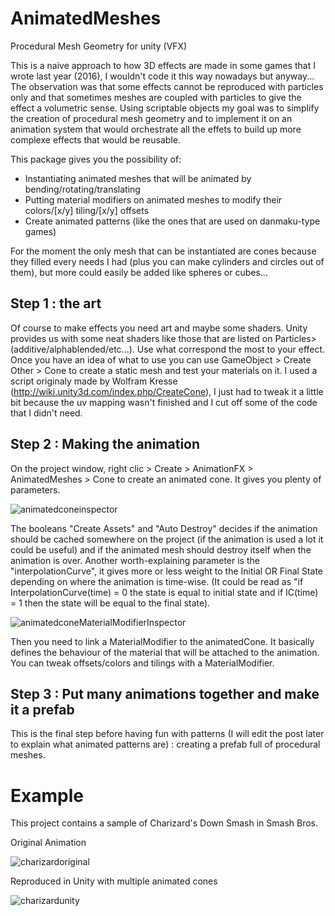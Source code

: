 # AnimatedMeshes
Procedural Mesh Geometry for unity (VFX)

This is a naive approach to how 3D effects are made in some games that I wrote last year (2016), I wouldn't code it this way nowadays but anyway... The observation was that some effects cannot be reproduced with particles only and that sometimes meshes are coupled with particles to give the effect a volumetric sense. Using scriptable objects my goal was to simplify the creation of procedural mesh geometry and to implement it on an animation system that would orchestrate all the effets to build up more complexe effects that would be reusable.

This package gives you the possibility of:
- Instantiating animated meshes that will be animated by bending/rotating/translating
- Putting material modifiers on animated meshes to modify their colors/[x/y] tiling/[x/y] offsets
- Create animated patterns (like the ones that are used on danmaku-type games)

For the moment the only mesh that can be instantiated are cones because they filled every needs I had (plus you can make cylinders and circles out of them), but more could easily be added like spheres or cubes... 

## Step 1 : the art
Of course to make effects you need art and maybe some shaders. 
Unity provides us with some neat shaders like those that are listed on Particles>(additive/alphablended/etc...). Use what correspond the most to your effect. 
Once you have an idea of what to use you can use GameObject > Create Other > Cone to create a static mesh and test your materials on it. I used a script originaly made by Wolfram Kresse (http://wiki.unity3d.com/index.php/CreateCone), I just had to tweak it a little bit because the uv mapping wasn't finished and I cut off some of the code that I didn't need. 

## Step 2 : Making the animation
On the project window, right clic > Create > AnimationFX > AnimatedMeshes > Cone to create an animated cone. It gives you plenty of parameters. 

![animatedconeinspector](https://user-images.githubusercontent.com/2204781/28326150-3f861090-6be0-11e7-80b2-fa76ba42561f.png)

The booleans "Create Assets" and "Auto Destroy" decides if the animation should be cached somewhere on the project (if the animation is used a lot it could be useful) and if the animated mesh should destroy itself when the animation is over. 
Another worth-explaining parameter is the "interpolationCurve", it gives more or less weight to the Initial OR Final State depending on where the animation is time-wise. (It could be read as "if InterpolationCurve(time) = 0 the state is equal to initial state and if IC(time) = 1 then the state will be equal to the final state).

![animatedconeMaterialModifierInspector](https://user-images.githubusercontent.com/2204781/28326405-fb5e7924-6be0-11e7-8f4c-3cf89838986e.png)

Then you need to link a MaterialModifier to the animatedCone. It basically defines the behaviour of the material that will be attached to the animation. You can tweak offsets/colors and tilings with a MaterialModifier. 


## Step 3 : Put many animations together and make it a prefab
This is the final step before having fun with patterns (I will edit the post later to explain what animated patterns are) : creating a prefab full of procedural meshes.

# Example

This project contains a sample of Charizard's Down Smash in Smash Bros.

Original Animation

![charizardoriginal](https://user-images.githubusercontent.com/2204781/28324466-bfbc5328-6bdb-11e7-880d-2f9b9bde91e9.gif)

Reproduced in Unity with multiple animated cones

![charizardunity](https://user-images.githubusercontent.com/2204781/28324456-bab3ce4c-6bdb-11e7-87f4-f3cbd4aec7f2.gif)

